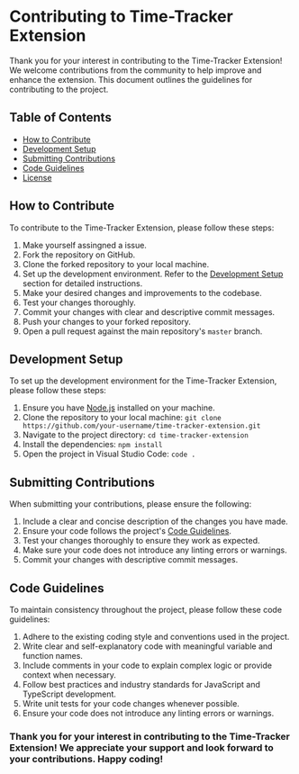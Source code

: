# Contributing to Time-Tracker Extension

Thank you for your interest in contributing to the Time-Tracker Extension! We welcome contributions from the community to help improve and enhance the extension. This document outlines the guidelines for contributing to the project.

## Table of Contents

- [How to Contribute](#how-to-contribute)
- [Development Setup](#development-setup)
- [Submitting Contributions](#submitting-contributions)
- [Code Guidelines](#code-guidelines)
- [License](#license)

## How to Contribute

To contribute to the Time-Tracker Extension, please follow these steps:

1. Make yourself assingned a issue.
2. Fork the repository on GitHub.
3. Clone the forked repository to your local machine.
4. Set up the development environment. Refer to the [Development Setup](#development-setup) section for detailed instructions.
5. Make your desired changes and improvements to the codebase.
6. Test your changes thoroughly.
7. Commit your changes with clear and descriptive commit messages.
8. Push your changes to your forked repository.
9. Open a pull request against the main repository's `master` branch.

## Development Setup

To set up the development environment for the Time-Tracker Extension, please follow these steps:

1. Ensure you have [Node.js](https://nodejs.org/) installed on your machine.
2. Clone the repository to your local machine: `git clone https://github.com/your-username/time-tracker-extension.git`
3. Navigate to the project directory: `cd time-tracker-extension`
4. Install the dependencies: `npm install`
5. Open the project in Visual Studio Code: `code .`

## Submitting Contributions

When submitting your contributions, please ensure the following:

1. Include a clear and concise description of the changes you have made.
2. Ensure your code follows the project's [Code Guidelines](#code-guidelines).
3. Test your changes thoroughly to ensure they work as expected.
4. Make sure your code does not introduce any linting errors or warnings.
5. Commit your changes with descriptive commit messages.

## Code Guidelines

To maintain consistency throughout the project, please follow these code guidelines:

1. Adhere to the existing coding style and conventions used in the project.
2. Write clear and self-explanatory code with meaningful variable and function names.
3. Include comments in your code to explain complex logic or provide context when necessary.
4. Follow best practices and industry standards for JavaScript and TypeScript development.
5. Write unit tests for your code changes whenever possible.
6. Ensure your code does not introduce any linting errors or warnings.

### Thank you for your interest in contributing to the Time-Tracker Extension! We appreciate your support and look forward to your contributions. Happy coding!

